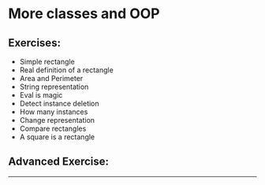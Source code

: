 # More classes and OOP

## Exercises:
- Simple rectangle
- Real definition of a rectangle
- Area and Perimeter
- String representation
- Eval is magic
- Detect instance deletion
- How many instances
- Change representation
- Compare rectangles
- A square is a rectangle

## Advanced Exercise:
---
